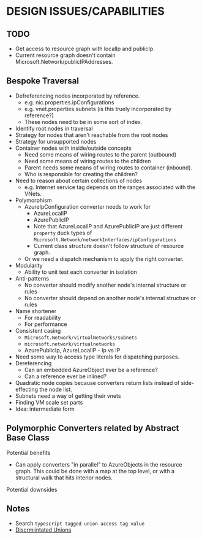 # DESIGN ISSUES/CAPABILITIES

## TODO
* Get access to resource graph with localIp and publicIp.
* Current resource graph doesn't contain Microsoft.Network/publicIPAddresses.

## Bespoke Traversal
* Defreferencing nodes incorporated by reference.
  * e.g. nic.properties.ipConfigurations
  * e.g. vnet.properties.subnets (is this truely incorporated by reference?)
  * These nodes need to be in some sort of index.
* Identify root nodes in traversal
* Strategy for nodes that aren't reachable from the root nodes
* Strategy for unsupported nodes
* Container nodes with inside/outside concepts
  * Need some means of wiring routes to the parent (outbound)
  * Need some means of wiring routes to the children
  * Parent needs some means of wiring routes to container (inbound).
  * Who is responsible for creating the children?
* Need to reason about certain collections of nodes
  * e.g. Internet service tag depends on the ranges associated with the VNets.
* Polymorphism
  * AzureIpConfiguration converter needs to work for
    * AzureLocalIP
    * AzurePublicIP
    * Note that AzureLocalIP and AzurePublicIP are just different `property` duck types of `Microsoft.Network/networkInterfaces/ipConfigurations`
    * Current class structure doesn't follow structure of resource graph.
  * Or we need a dispatch mechanism to apply the right converter.
* Modularity
  * Ability to unit test each converter in isolation
* Anti-patterns
  * No converter should modify another node's internal structure or rules
  * No converter should depend on another node's internal structure or rules
* Name shortener
  * For readability
  * For performance
* Consistent casing
  * `Microsoft.Network/virtualNetworks/subnets`
  * `microsoft.network/virtualnetworks`
  * AzurePublicIp, AzureLocalIP - Ip vs IP
* Need some way to access type literals for dispatching purposes.
* Dereferencing
  * Can an embedded AzureObject ever be a reference?
  * Can a reference ever be inlined?
* Quadratic node copies because converters return lists instead of side-effecting the node list.
* Subnets need a way of getting their vnets
* Finding VM scale set parts
* Idea: intermediate form

## Polymorphic Converters related by Abstract Base Class
Potential benefits
* Can apply converters "in parallel" to AzureObjects in the resource graph. This could be done with a map at the top level, or with a structural walk that hits interior nodes.

Potential downsides

## Notes

* Search `typescript tagged union access tag value`
* [Discrmiintated Unions](https://stackoverflow.com/questions/48750647/get-type-of-union-by-discriminant)
